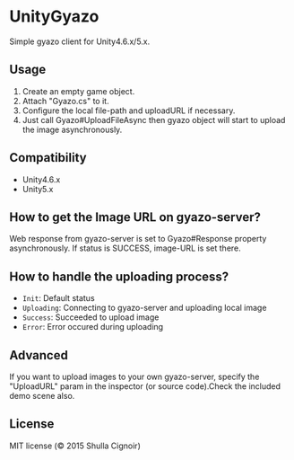 UnityGyazo
==========

Simple gyazo client for Unity4.6.x/5.x.

## Usage
1. Create an empty game object.
2. Attach "Gyazo.cs" to it.
3. Configure the local file-path and uploadURL if necessary.
4. Just call Gyazo#UploadFileAsync then gyazo object will start to upload the image asynchronously.

## Compatibility
- Unity4.6.x
- Unity5.x

## How to get the Image URL on gyazo-server?
  Web response from gyazo-server is set to Gyazo#Response property asynchronously.
  If status is SUCCESS, image-URL is set there.

## How to handle the uploading process?
- ```Init```: Default status
- ```Uploading```: Connecting to gyazo-server and uploading local image
- ```Success```: Succeeded to upload image
- ```Error```: Error occured during uploading

## Advanced
If you want to upload images to your own gyazo-server, specify the "UploadURL" param in the inspector (or source code).Check the included demo scene also.

## License
MIT license (© 2015 Shulla Cignoir)
